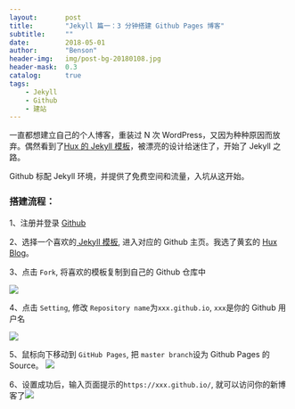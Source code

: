 ```yaml
---
layout:       post
title:        "Jekyll 篇一：3 分钟搭建 Github Pages 博客"
subtitle:     ""
date:         2018-05-01
author:       "Benson"
header-img:   img/post-bg-20180108.jpg
header-mask:  0.3
catalog:      true
tags:
    - Jekyll
    - Github
    - 建站
---
```

一直都想建立自己的个人博客，重装过 N 次 WordPress，又因为种种原因而放弃。偶然看到了[Hux 的 Jekyll 模板](https://github.com/Huxpro/huxpro.github.io)，被漂亮的设计给迷住了，开始了 Jekyll 之路。

Github 标配 Jekyll 环境，并提供了免费空间和流量，入坑从这开始。

### 搭建流程：

1、注册并登录 [Github](https://github.com/) 

2、选择一个喜欢的[ Jekyll 模板](http://jekyllthemes.org/), 进入对应的 Github 主页。我选了黄玄的 [Hux Blog](https://github.com/Huxpro/huxpro.github.io)。

3、点击 `Fork`, 将喜欢的模板复制到自己的 Github 仓库中

![](http://tc.seoipo.com/20180505201522.png)



4、点击 `Setting`, 修改 `Repository name`为`xxx.github.io`, `xxx`是你的 Github 用户名

![](http://tc.seoipo.com/20180505202201.png)

5、鼠标向下移动到 `GitHub Pages`, 把 `master branch`设为 Github Pages 的 Source。
![](http://tc.seoipo.com/20180505202620.png)

6、设置成功后，输入页面提示的`https://xxx.github.io/`, 就可以访问你的新博客了![](http://tc.seoipo.com/20180505202859.png)
